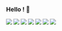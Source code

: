### Hello ! 🐧
<!-- ![](https://github-readme-stats.vercel.app/api/top-langs/?username=SakaguchiTakumi03&&layout=compact&theme=transparent&show_icons=ture&bg_color=000000&langs_count=7&layout=compact)
![](https://git-hub-readme-stats-clone-sakaguchitakumi03.vercel.app/api/top-langs/?username=SakaguchiTakumi03&layout=compact&theme=transparent&show_icons=ture&bg_color=000000&langs_count=3) -->
![](https://git-hub-readme-stats-clone-sakaguchitakumi03.vercel.app/api?username=SakaguchiTakumi03&theme=transparent&show_icons=ture&bg_color=000000&count_private=true&hide_border=true)
![](https://github-profile-trophy.vercel.app/?username=SakaguchiTakumi03&theme=algolia&title=Joined2020,Commits,PullRequest,Issues,Followers,Repositories&row=2&column=3&no-frame=true)
![](https://raw.githubusercontent.com/SakaguchiTakumi03/SakaguchiTakumi03/main/profile-summary-card-output/github_dark/0-profile-details.svg)
![](https://raw.githubusercontent.com/SakaguchiTakumi03/SakaguchiTakumi03/main/profile-summary-card-output/github_dark/1-repos-per-language.svg)
![](https://raw.githubusercontent.com/SakaguchiTakumi03/SakaguchiTakumi03/main/profile-summary-card-output/github_dark/2-most-commit-language.svg)
![](https://raw.githubusercontent.com/SakaguchiTakumi03/SakaguchiTakumi03/main/profile-summary-card-output/github_dark/3-stats.svg)
![](https://raw.githubusercontent.com/SakaguchiTakumi03/SakaguchiTakumi03/main/profile-summary-card-output/github_dark/4-productive-time.svg)
<!-- ![](https://github-readme-stats.vercel.app/api/pin/?username=SakaguchiTakumi03&repo=hogehoge) -->


<!--
**SakaguchiTakumi03/SakaguchiTakumi03** is a ✨ _special_ ✨ repository because its `README.md` (this file) appears on your GitHub profile.

Here are some ideas to get you started:

- 🔭 I’m currently working on ...
- 🌱 I’m currently learning ...
- 👯 I’m looking to collaborate on ...
- 🤔 I’m looking for help with ...
- 💬 Ask me about ...
- 📫 How to reach me: ...
- 😄 Pronouns: ...
- ⚡ Fun fact: ...
-->
